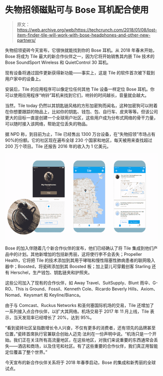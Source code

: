 # 失物招领磁贴可与 Bose 耳机配合使用

> 原文：<https://web.archive.org/web/https://techcrunch.com/2018/01/08/lost-item-finder-tile-will-work-with-bose-headphones-and-other-new-partners/>

失物招领瓷砖今天宣布，它很快就能找到你的 Bose 耳机。从 2018 年春末开始，Bose 将成为 Tile 最大的新合作伙伴之一，因为它将开始销售其内嵌 Tile 技术的 Bose SoundSport Wireless 和 QuietControl 30 耳机。

现有设备将通过固件更新获得新功能——事实上，这是 Tile 的软件首次被下载到用户家中的设备上。

安装后，Tile 的应用程序可以像定位任何其他 Tile 设备一样定位 Bose 耳机。你可以使用应用程序“响铃”耳机来找到它们，响铃的时间越长，音量就会越大。

当然，Tile today 仍然以其钥匙链风格的方形加密狗而闻名，这种加密狗可以附着在你想要跟踪的物品上，比如你的钥匙、钱包、包、自行车、皮夹等等。但该公司更大的目标一直是创建一个全球用户社区，这些用户成为分布式网络的骨干力量，可以随时接入该网络，帮助定位丢失的物品。

据 NPD 称，到目前为止，Tile 已经售出 1300 万台设备，在“失物招领”市场占有 90%的份额。它的社区现在遍布全球 230 个国家和地区，每天被用来查找超过 200 万个项目。Tile 还报告 2016 年的收入为 1 亿美元。

![](img/273f9f66a49caa529875844178cb7616.png)

Bose 的加入伴随着几个新合作伙伴的宣布，他们已经确认了将 Tile 集成到他们产品中的计划。其他新增加的包括新秀丽，这将使行李不会丢失；Propeller Health，它将把 Tile 的技术添加到其用于哮喘和慢性阻塞性肺病患者的联网吸入器中；Boosted，将瓷砖添加到其 Boosted 板；加上婴儿可穿戴创客 Starling 还有 Herschel，生产钱包、钥匙链夹和护照夹。

这些公司加入了现有的合作伙伴，如 Away Travel、SuitSupply、Blunt 雨伞、G-RO、This is Ground、Fossil、Kenneth Cole、Ricardo Beverly Hills、Axiom、Nomad、Keysmart 和 Keyline/Bianca。

由于与 Comcast、Ruckus Networks 和圣何塞国际机场的交易，Tile 还增加了一系列接入点合作伙伴，以扩大其网络。机场交易于 2017 年 11 月上线，Tile 表示，当天发现率已经增长了 20%，达到 95%。

“看到瓷砖社区呈指数增长令人兴奋，不仅有更多的消费者，还有领先的品牌甚至位置，”瓷砖首席执行官兼联合创始人迈克·法利在一份声明中说。“机场只是一个开始。我们正在关注所有高流量地区，在这些地区，对我们来说重要的东西通常会丢失——酒店和商场，以及住宅和社区。有了这些重要的合作伙伴，我们真正用智能定位覆盖了整个世界。”

今天宣布的新合作伙伴关系将于 2018 年春季启动，Bose 的集成和新秀丽的全球试点。